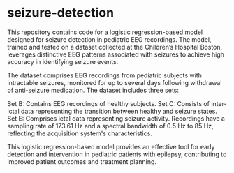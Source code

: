 # seizure-detection
This repository contains code for a logistic regression-based model designed for seizure detection in pediatric EEG recordings. The model, trained and tested on a dataset collected at the Children’s Hospital Boston, leverages distinctive EEG patterns associated with seizures to achieve high accuracy in identifying seizure events.

The dataset comprises EEG recordings from pediatric subjects with intractable seizures, monitored for up to several days following withdrawal of anti-seizure medication. The dataset includes three sets:

Set B: Contains EEG recordings of healthy subjects.
Set C: Consists of inter-ictal data representing the transition between healthy and seizure states.
Set E: Comprises ictal data representing seizure activity.
Recordings have a sampling rate of 173.61 Hz and a spectral bandwidth of 0.5 Hz to 85 Hz, reflecting the acquisition system's characteristics.

This logistic regression-based model provides an effective tool for early detection and intervention in pediatric patients with epilepsy, contributing to improved patient outcomes and treatment planning.
